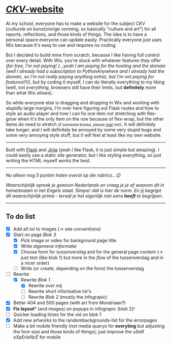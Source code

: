 # [*CKV*-website](https://ckv.gijs6.nl/)

At my school, everyone has to make a website for the subject CKV (*culturele en kunstzinnige vorming*, so basically "culture and art") for all reports, reflections, and those kinds of things. The idea is to have a personal space everyone can update easily. Practically everyone just uses Wix because it's easy to use and requires no coding.

But I decided to build mine from scratch, because I like having full control over every detail. With Wix, you're stuck with whatever features they offer *(for free, I'm not paying! (...yeah I am paying for the hosting and the domain (well I already had a subscription to PythonAnywhere and I already had the domain, so I'm not really paying anything extra), but I'm not paying for features!!!))*, but by coding it myself, I can do literally everything to my liking (well, not *everything*, browsers still have their limits, but **definitely** more than what Wix allows).

So while everyone else is dragging and dropping in Wix and working with stupidly large margins, I'm over here figuring out Flask routes and how to style an audio player and how I can fix one item not stretching with flex-grow when it's the only item on the row because of flex-wrap, but the other items do need to stretch <small>(if someone knows, please [mail](mailto:gijs6@dupunkto.org) me!)</small>. It will definitely take longer, and I will definitely be annoyed by some very stupid bugs and some very annoying style stuff, but it will feel at least like my own website.

***

Built with [Flask](https://github.com/pallets/flask) and [Jinja](https://github.com/pallets/jinja) (yeah I like Flask, it is just simple but amazing). I could easily use a static site generator, but I like styling everything, so just writing the HTML myself works the best.

***

*Nu alleen nog 5 punten halen overal op die rubrics...😉*

*Waarschijnlijk spreek je gewoon Nederlands en vraag je je af waarom dit in hemelsnaam in het Engels staat. Simpel: dat is hier de norm. En jij begrijpt dit waarschijnlijk prima - terwijl je het eigenlijk niet eens **hoeft** te begrijpen.*

***

## To do list

- [x] Add alt txt to images (-> see conventions)
- [x] Start on page *Blok 3*
  - [x] Pick image or video for background page title
  - [x] Write *algemene informatie*
  - [x] Choose form for *tussenverslag* and for the general page content (-> just text (like blok 1) but more in the *flow* of the tussenverslag and in a nicer order)
  - [ ] Write (or create, depending on the form) the tussenverslag
- [ ] Rewrite
  - [x] Rewrite *Blok 1*
    - [x] Rewrite *over mij*
    - [ ] Rewrite short informative txt's
    - [ ] Rewrite *Blok 2* (mostly the infograpic)
- [x] Better 404 and 500 pages (with art from Mondriaan?)
- [x] **Fix layout*** (and images) on popups in infograpic (blok 2)!
- [ ] Quicker loading times for the vid on blok 1
- [x] Add new artworks to the randombackgrounds-list for the errorpages
- [ ] Make a bit mobile friendly (not media querys for **everyting** but adjusting the font-size and those kinds of things); just improve the *uSeR eXpErIeNcE* for mobile
